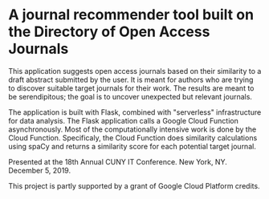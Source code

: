 # A journal recommender tool built on the Directory of Open Access Journals

This application suggests open access journals based on their similarity to a draft abstract submitted by the user. It is meant for authors who are trying to discover suitable target journals for their work. The results are meant to be serendipitous; the goal is to uncover unexpected but relevant journals.

The application is built with Flask, combined with "serverless" infrastructure for data analysis. The Flask application calls a Google Cloud Function asynchronously. Most of the computationally intensive work is done by the Cloud Function. Specificaly, the Cloud Function does similarity calculations using spaCy and returns a similarity score for each potential target journal.

Presented at the 18th Annual CUNY IT Conference. New York, NY. December 5, 2019.

This project is partly supported by a grant of Google Cloud Platform credits.
